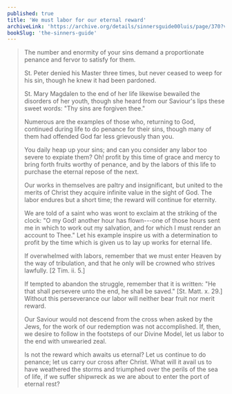 ```yaml
---
published: true
title: 'We must labor for our eternal reward'
archiveLink: 'https://archive.org/details/sinnersguide00luis/page/370?view=theater'
bookSlug: 'the-sinners-guide'
---
```


> The number and enormity of your sins demand a proportionate penance and fervor to satisfy for them.
>
> St. Peter denied his Master three times, but never ceased to weep for his sin, though he knew it had been pardoned.
>
> St. Mary Magdalen to the end of her life likewise bewailed the disorders of her youth, though she heard from our Saviour's lips these sweet words: "Thy sins are forgiven thee."
>
> Numerous are the examples of those who, returning to God, continued during life to do penance for their sins, though many of them had offended God far less grievously than you.
>
> You daily heap up your sins; and can you consider any labor too severe to expiate them? Oh! profit by this time of grace and mercy to bring forth fruits worthy of penance, and by the labors of this life to purchase the eternal repose of the next.
>
> Our works in themselves are paltry and insignificant, but united to the merits of Christ they acquire infinite value in the sight of God. The labor endures but a short time; the reward will continue for eternity.
>
> We are told of a saint who was wont to exclaim at the striking of the clock: "O my God! another hour has flown---one of those hours sent me in which to work out my salvation, and for which I must render an account to Thee." Let his example inspire us with a determination to profit by the time which is given us to lay up works for eternal life.
>
> If overwhelmed with labors, remember that we must enter Heaven by the way of tribulation, and that he only will be crowned who strives lawfully. [2 Tim. ii. 5.]
>
> If tempted to abandon the struggle, remember that it is written: "He that shall persevere unto the end, he shall be saved." [St. Matt. x. 29.] Without this perseverance our labor will neither bear fruit nor merit reward.
>
> Our Saviour would not descend from the cross when asked by the Jews, for the work of our redemption was not accomplished. If, then, we desire to follow in the footsteps of our Divine Model, let us labor to the end with unwearied zeal.
>
> Is not the reward which awaits us eternal? Let us continue to do penance; let us carry our cross after Christ. What will it avail us to have weathered the storms and triumphed over the perils of the sea of life, if we suffer shipwreck as we are about to enter the port of eternal rest?
